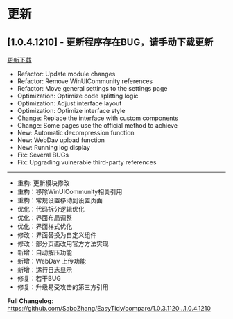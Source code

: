 
# 更新

## [1.0.4.1210] - 更新程序存在BUG，请手动下载更新

[更新下载](https://github.com/SaboZhang/EasyTidy/releases)

- Refactor: Update module changes
- Refactor: Remove WinUICommunity references
- Refactor: Move general settings to the settings page
- Optimization: Optimize code splitting logic
- Optimization: Adjust interface layout
- Optimization: Optimize interface style
- Change: Replace the interface with custom components
- Change: Some pages use the official method to achieve
- New: Automatic decompression function
- New: WebDav upload function
- New: Running log display
- Fix: Several BUGs
- Fix: Upgrading vulnerable third-party references

---

- 重构: 更新模块修改
- 重构：移除WinUICommunity相关引用
- 重构：常规设置移动到设置页面
- 优化：代码拆分逻辑优化
- 优化：界面布局调整
- 优化：界面样式优化
- 修改：界面替换为自定义组件
- 修改：部分页面改用官方方法实现
- 新增：自动解压功能
- 新增：WebDav 上传功能
- 新增：运行日志显示
- 修复：若干BUG
- 修复：升级易受攻击的第三方引用

**Full Changelog**: https://github.com/SaboZhang/EasyTidy/compare/1.0.3.1120...1.0.4.1210